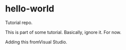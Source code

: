 # hello-world
Tutorial repo.

This is part of some tutorial. Basically, ignore it.
For now.

Adding this fromVisual Studio.